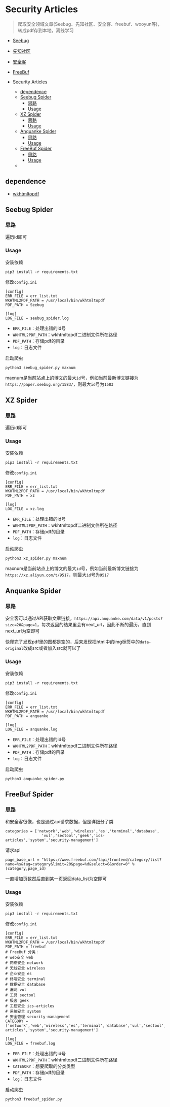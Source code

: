 # Security Articles

> 爬取安全领域文章(Seebug、先知社区、安全客、freebuf、wooyun等)，转成pdf存到本地，离线学习

- [Seebug](https://paper.seebug.org/)
- [先知社区](https://xz.aliyun.com/)
- [安全客](https://www.anquanke.com/)
- [FreeBuf](https://www.freebuf.com/)

- [Security Articles](#security-articles)
  - [dependence](#dependence)
  - [Seebug Spider](#seebug-spider)
    - [思路](#思路)
    - [Usage](#usage)
  - [XZ Spider](#xz-spider)
    - [思路](#思路-1)
    - [Usage](#usage-1)
  - [Anquanke Spider](#anquanke-spider)
    - [思路](#思路-2)
    - [Usage](#usage-2)
  - [FreeBuf Spider](#freebuf-spider)
    - [思路](#思路-3)
    - [Usage](#usage-3)
  - [](#)

## dependence

- [wkhtmltopdf](https://wkhtmltopdf.org/)

## Seebug Spider

### 思路

遍历id即可

### Usage

安装依赖

```
pip3 install -r requirements.txt
```

修改`config.ini`

```
[config]
ERR_FILE = err_list.txt
WKHTML2PDF_PATH = /usr/local/bin/wkhtmltopdf
PDF_PATH = Seebug

[log]
LOG_FILE = seebug_spider.log
```

- `ERR_FILE`：处理出错的id号
- `WKHTML2PDF_PATH`：wkhtmltopdf二进制文件所在路径
- `PDF_PATH`：存储pdf的目录
- `log`：日志文件

启动爬虫

```
python3 seebug_spider.py maxnum
```

maxnum是当前站点上的博文的最大`id`号，例如当前最新博文链接为`https://paper.seebug.org/1583/`，则最大`id`号为`1583`

## XZ Spider

### 思路

遍历id即可

### Usage

安装依赖

```
pip3 install -r requirements.txt
```

修改`config.ini`

```
[config]
ERR_FILE = err_list.txt
WKHTML2PDF_PATH = /usr/local/bin/wkhtmltopdf
PDF_PATH = xz

[log]
LOG_FILE = xz.log
```

- `ERR_FILE`：处理出错的id号
- `WKHTML2PDF_PATH`：wkhtmltopdf二进制文件所在路径
- `PDF_PATH`：存储pdf的目录
- `log`：日志文件

启动爬虫

```
python3 xz_spider.py maxnum
```

maxnum是当前站点上的博文的最大`id`号，例如当前最新博文链接为`https://xz.aliyun.com/t/9517`，则最大`id`号为`9517`

## Anquanke Spider

### 思路

安全客可以通过API获取文章链接，`https://api.anquanke.com/data/v1/posts?size=20&page=1`，每次返回的结果里会有next_url，因此不断的遍历，直到next_url为空即可

快爬完了发现pdf里的图都是空的，后来发现把html中的img标签中的`data-original`改成src或者加入src就可以了

### Usage

安装依赖

```
pip3 install -r requirements.txt
```

修改`config.ini`

```
[config]
ERR_FILE = err_list.txt
WKHTML2PDF_PATH = /usr/local/bin/wkhtmltopdf
PDF_PATH = anquanke

[log]
LOG_FILE = anquanke.log
```

- `ERR_FILE`：处理出错的id号
- `WKHTML2PDF_PATH`：wkhtmltopdf二进制文件所在路径
- `PDF_PATH`：存储pdf的目录
- `log`：日志文件

启动爬虫

```
python3 anquanke_spider.py
```

## FreeBuf Spider

### 思路

和安全客很像，也是通过api请求数据，但是详细分了类

```
categories = ['network','web','wireless','es','terminal','database',
                'vul','sectool','geek','ics-articles','system','security-management']
```

请求api

```
page_base_url = "https://www.freebuf.com/fapi/frontend/category/list?name=%s&tag=category&limit=20&page=%d&select=0&order=0" % (category,page_id)
```

一直增加页数然后直到某一页返回data_list为空即可

### Usage

安装依赖

```
pip3 install -r requirements.txt
```

修改`config.ini`

```
[config]
ERR_FILE = err_list.txt
WKHTML2PDF_PATH = /usr/local/bin/wkhtmltopdf
PDF_PATH = freebuf
# FreeBuf 分类：
# web安全 web
# 网络安全 network
# 无线安全 wireless
# 企业安全 es
# 终端安全 terminal
# 数据安全 database
# 漏洞 vul
# 工具 sectool
# 极客 geek
# 工控安全 ics-articles
# 系统安全 system
# 安全管理 security-management
CATEGORY = ['network','web','wireless','es','terminal','database','vul','sectool','geek','ics-articles','system','security-management']

[log]
LOG_FILE = freebuf.log
```

- `ERR_FILE`：处理出错的id号
- `WKHTML2PDF_PATH`：wkhtmltopdf二进制文件所在路径
- `CATEGORY`：想要爬取的分类类型
- `PDF_PATH`：存储pdf的目录
- `log`：日志文件

启动爬虫

```
python3 freebuf_spider.py
```

## 